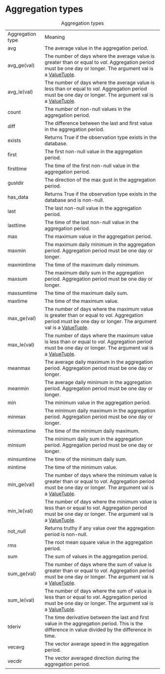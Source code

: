 # Aggregation types

<table>
    <caption>Aggregation types</caption>
    <tbody>
    <tr class="first_row">
        <td>Aggregation type</td>
        <td>Meaning</td>
    </tr>
    <tr>
        <td class="first_col code">avg</td>
        <td>The average value in the aggregation period.</td>
    </tr>
    <tr>
        <td class="first_col code">avg_ge(val)</td>
        <td>The number of days where the average value is greater than or equal to <em>val</em>. Aggregation
            period must be one day or longer. The argument <span class="code">val</span> is a
            <a href="#ValueTuple"><span class="code">ValueTuple</span></a>.
        </td>
    </tr>
    <tr>
        <td class="first_col code">avg_le(val)</td>
        <td>The number of days where the average value is less than or equal to <em>val</em>. Aggregation period
            must be one day or longer. The argument <span class="code">val</span> is a
            <a href="#ValueTuple"><span class="code">ValueTuple</span></a>.
        </td>
    </tr>
    <tr>
        <td class="first_col code">count</td>
        <td>The number of non-null values in the aggregation period.
        </td>
    </tr>
    <tr>
        <td class="first_col code">diff</td>
        <td>The difference between the last and first value in the aggregation period.
        </td>
    </tr>
    <tr>
        <td class="first_col code">exists</td>
        <td>Returns <span class="code">True</span> if the observation type exists in the database.</td>
    </tr>
    <tr>
        <td class="first_col code">first</td>
        <td>The first non-null value in the aggregation period.</td>
    </tr>
    <tr>
        <td class="first_col code">firsttime</td>
        <td>The time of the first non-null value in the aggregation period.
        </td>
    </tr>
    <tr>
        <td class="first_col code">gustdir</td>
        <td>The direction of the max gust in the aggregation period.
        </td>
    </tr>
    <tr>
        <td class="first_col code">has_data</td>
        <td>Returns <span class="code">True</span> if the observation type exists in the database and is
            non-null.
        </td>
    </tr>
    <tr>
        <td class="first_col code">last</td>
        <td>The last non-null value in the aggregation period.</td>
    </tr>
    <tr>
        <td class="first_col code">lasttime</td>
        <td>The time of the last non-null value in the aggregation period.
        </td>
    </tr>
    <tr>
        <td class="first_col code">max</td>
        <td>The maximum value in the aggregation period.</td>
    </tr>
    <tr>
        <td class="first_col code">maxmin</td>
        <td>The maximum daily minimum in the aggregation period. Aggregation period must be one day or longer.
        </td>
    </tr>
    <tr>
        <td class="first_col code">maxmintime</td>
        <td>The time of the maximum daily minimum.</td>
    </tr>
    <tr>
        <td class="first_col code">maxsum</td>
        <td>The maximum daily sum in the aggregation period. Aggregation period must be one day or longer.
        </td>
    </tr>
    <tr>
        <td class="first_col code">maxsumtime</td>
        <td>The time of the maximum daily sum.</td>
    </tr>
    <tr>
        <td class="first_col code">maxtime</td>
        <td>The time of the maximum value.</td>
    </tr>
    <tr>
        <td class="first_col code">max_ge(val)</td>
        <td>The number of days where the maximum value is greater than or equal to <em>val</em>. Aggregation
            period must be one day or longer. The argument <span class="code">val</span> is a
            <a href="#ValueTuple"><span class="code">ValueTuple</span></a>.
        </td>
    </tr>
    <tr>
        <td class="first_col code">max_le(val)</td>
        <td>The number of days where the maximum value is less than or equal to <em>val</em>. Aggregation period
            must be one day or longer. The argument <span class="code">val</span> is a
            <a href="#ValueTuple"><span class="code">ValueTuple</span></a>.
        </td>
    </tr>
    <tr>
        <td class="first_col code">meanmax</td>
        <td>The average daily maximum in the aggregation period. Aggregation period must be one day or longer.
        </td>
    </tr>
    <tr>
        <td class="first_col code">meanmin</td>
        <td>The average daily minimum in the aggregation period. Aggregation period must be one day or longer.
        </td>
    </tr>
    <tr>
        <td class="first_col code">min</td>
        <td>The minimum value in the aggregation period.</td>
    </tr>
    <tr>
        <td class="first_col code">minmax</td>
        <td>The minimum daily maximum in the aggregation period. Aggregation period must be one day or longer.
        </td>
    </tr>
    <tr>
        <td class="first_col code">minmaxtime</td>
        <td>The time of the minimum daily maximum.</td>
    </tr>
    <tr>
        <td class="first_col code">minsum</td>
        <td>The minimum daily sum in the aggregation period. Aggregation period must be one day or longer.
        </td>
    </tr>
    <tr>
        <td class="first_col code">minsumtime</td>
        <td>The time of the minimum daily sum.</td>
    </tr>
    <tr>
        <td class="first_col code">mintime</td>
        <td>The time of the minimum value.</td>
    </tr>
    <tr>
        <td class="first_col code">min_ge(val)</td>
        <td>The number of days where the minimum value is greater than or equal to <em>val</em>. Aggregation
            period must be one day or longer. The argument <span class="code">val</span> is a
            <a href="#ValueTuple"><span class="code">ValueTuple</span></a>.
        </td>
    </tr>
    <tr>
        <td class="first_col code">min_le(val)</td>
        <td>The number of days where the minimum value is less than or equal to <em>val</em>. Aggregation period
            must be one day or longer. The argument <span class="code">val</span> is a
            <a href="#ValueTuple"><span class="code">ValueTuple</span></a>.
        </td>
    </tr>
    <tr>
        <td class="first_col code">not_null</td>
        <td>
            Returns truthy if any value over the aggregation period is non-null.
        </td>
    </tr>
    <tr>
        <td class="first_col code">rms</td>
        <td>The root mean square value in the aggregation period.
        </td>
    </tr>
    <tr>
        <td class="first_col code">sum</td>
        <td>The sum of values in the aggregation period.</td>
    </tr>
    <tr>
        <td class="first_col code">sum_ge(val)</td>
        <td>The number of days where the sum of value is greater than or equal to <em>val</em>. Aggregation
            period must be one day or longer. The argument <span class="code">val</span> is a
            <a href="#ValueTuple"><span class="code">ValueTuple</span></a>.
        </td>
    </tr>
    <tr>
        <td class="first_col code">sum_le(val)</td>
        <td>The number of days where the sum of value is less than or equal to <em>val</em>. Aggregation period
            must be one day or longer. The argument <span class="code">val</span> is a
            <a href="#ValueTuple"><span class="code">ValueTuple</span></a>.
        </td>
    </tr>
    <tr>
        <td class="first_col code">tderiv</td>
        <td>
            The time derivative between the last and first value in the aggregation period. This is the
            difference in value divided by the difference in time.
        </td>
    </tr>
    <tr>
        <td class="first_col code">vecavg</td>
        <td>The vector average speed in the aggregation period.</td>
    </tr>
    <tr>
        <td class="first_col code">vecdir</td>
        <td>The vector averaged direction during the aggregation period.
        </td>
    </tr>
    </tbody>
</table>

